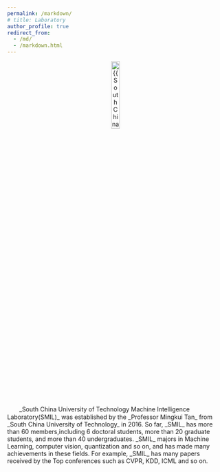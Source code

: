 ```yaml
---
permalink: /markdown/
# title: Laboratory
author_profile: true
redirect_from: 
  - /md/
  - /markdown.html
---
```


<div align="center" margin-bottom:100px>
  <img src="{{ "lab_logo.png" | prepend: "/images/" | prepend: base_path }}" class="lab_logo" alt="{{ South China University of Technology Machine Intelligence Laboratory(SMIL)}}" width = "20%">
</div> 

<br />
　　_South China University of Technology Machine Intelligence Laboratory(SMIL)_ was established by the _Professor Mingkui Tan_ from _South China University of Technology_ in 2016. So far, _SMIL_ has more than 60 members,including 6 doctoral students, more than 20 graduate students, and more than 40 undergraduates. _SMIL_ majors in Machine Learning, computer vision, quantization and so on, and has made many achievements in these fields. For example, _SMIL_ has many papers received by the Top conferences such as CVPR, KDD, ICML and so on.

